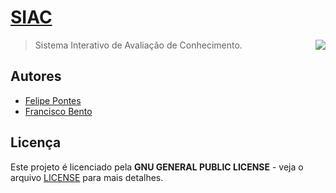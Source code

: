# [SIAC](https://projeto-siac.github.io)

<img align="right" src="https://avatars2.githubusercontent.com/u/20824923?s=150" />

> Sistema Interativo de Avaliação de Conhecimento.

## Autores

* [Felipe Pontes](https://github.com/felipemfp)
* [Francisco Bento](https://github.com/chicobentojr)

## Licença

Este projeto é licenciado pela __GNU GENERAL PUBLIC LICENSE__ - veja o arquivo [LICENSE](LICENSE) para mais detalhes.
